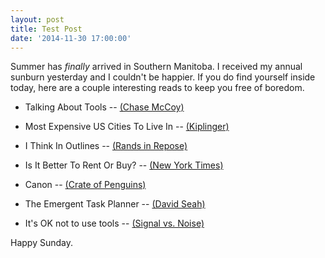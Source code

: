 ```yaml
---
layout: post
title: Test Post
date: '2014-11-30 17:00:00'
---
```


Summer has *finally* arrived in Southern Manitoba. I received my annual sunburn yesterday and I couldn't be happier. If you do find yourself inside today, here are a couple interesting reads to keep you free of boredom.

* Talking About Tools -- [(Chase McCoy)](http://chasemccoy.net/2014/05/talking-about-tools/)

* Most Expensive US Cities To Live In -- [(Kiplinger)](http://www.kiplinger.com/slideshow/real-estate/T006-S001-most-expensive-u-s-cities-to-live-in/index.html)

* I Think In Outlines -- [(Rands in Repose)](http://randsinrepose.com/archives/i-think-in-outlines/)

* Is It Better To Rent Or Buy? -- [(New York Times)](http://www.nytimes.com/interactive/2014/upshot/buy-rent-calculator.html?_r=0)

* Canon -- [(Crate of Penguins)](http://crateofpenguins.com/blog/canon)

* The Emergent Task Planner -- [(David Seah)](http://davidseah.com/blog/node/the-emergent-task-planner/)

* It's OK not to use tools -- [(Signal vs. Noise)](http://signalvnoise.com/posts/3752-its-ok-not-to-use-tools)

Happy Sunday. 
